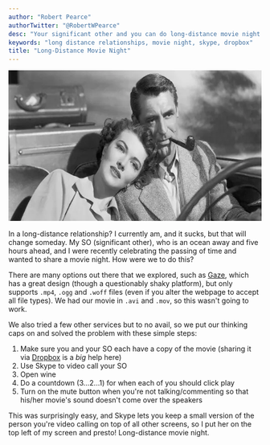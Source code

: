 ```yaml
---
author: "Robert Pearce"
authorTwitter: "@RobertWPearce"
desc: "Your significant other and you can do long-distance movie night easily. Here's how."
keywords: "long distance relationships, movie night, skype, dropbox"
title: "Long-Distance Movie Night"
---
```


<img
  alt="Wooden unicorn wall mount"
  decoding="async"
  height="300"
  src="/images/movie-night-cary-grant.webp"
  width="615"
/>

In a long-distance relationship? I currently am, and it sucks, but that will
change someday. My SO (significant other), who is an ocean away and five hours
ahead, and I were recently celebrating the passing of time and wanted to share
a movie night. How were we to do this?

There are many options out there that we explored, such as
[Gaze](https://letsgaze.com), which has a great design (though a questionably
shaky platform), but only supports `.mp4`, `.ogg` and `.woff` files (even if you
alter the webpage to accept all file types). We had our movie in `.avi` and
`.mov`, so this wasn't going to work.

We also tried a few other services but to no avail, so we put our thinking caps
on and solved the problem with these simple steps:

1. Make sure you and your SO each have a copy of the movie (sharing it via
  [Dropbox](https://www.dropbox.com) is a _big_ help here)
1. Use Skype to video call your SO
1. Open wine
1. Do a countdown (3...2...1) for when each of you should click play
1. Turn on the mute button when you're not talking/commenting so that his/her
   movie's sound doesn't come over the speakers

This was surprisingly easy, and Skype lets you keep a small version of the
person you're video calling on top of all other screens, so I put her on the top
left of my screen and presto! Long-distance movie night.
